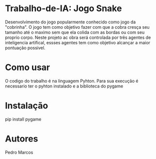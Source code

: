 # Trabalho-de-IA: Jogo Snake

Desenvolvimento do jogo popularmente conhecido como jogo da "cobrinha". O jogo tem como objetivo fazer com que a cobra cresça seu tamanho até o maximo sem que ela colida com as bordas ou com seu proprio corpo. Neste projeto ac obra será controlada por três agentes de inteligencia artifical, essses agentes tem como objetivo alcançar a maior pontuação possivel. 

# Como usar

O codigo do trabalho é na linguagem Pyhton. Para sua execução é necessario ter o pyhton instalado e a biblioteca do pygame

# Instalação
pip install pygame

# Autores
Pedro Marcos

